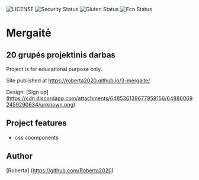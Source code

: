 ![LICENSE](https://img.shields.io/badge/license-MIT-blue.svg?style=flat-square)
![Security Status](https://img.shields.io/security-headers?label=Security&url=https%3A%2F%2Fgithub.com&style=flat-square)
![Gluten Status](https://img.shields.io/badge/Gluten-Free-green.svg)
![Eco Status](https://img.shields.io/badge/ECO-Friendly-green.svg)


# Mergaitė 
## 20 grupės projektinis darbas

Project is for educational purpose only. 

Site published at https://roberta2020.github.io/3-mergaite/

Design: [Sign up] (https://cdn.discordapp.com/attachments/648536139677958156/648860692459290634/unknown.png)

## Project features
- css coomponents

## Author
[Roberta] (https://github.com/Roberta2020)
